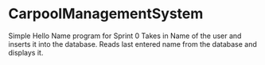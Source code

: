 # CarpoolManagementSystem

Simple Hello Name program for Sprint 0
Takes in Name of the user and inserts it into the database.
Reads last entered name from the database and displays it.
